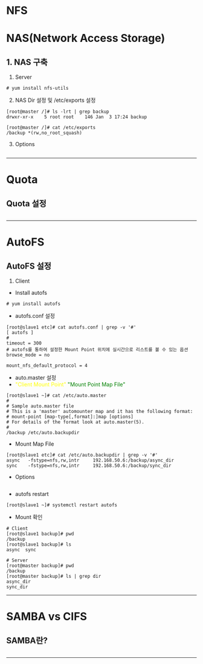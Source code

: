 # NFS
> 

# NAS(Network Access Storage)

## 1. NAS 구축

1. Server
```
# yum install nfs-utils
```
2. NAS Dir 설정 및 /etc/exports 설정
```
[root@master /]# ls -lrt | grep backup
drwxr-xr-x    5 root root    146 Jan  3 17:24 backup

[root@master /]# cat /etc/exports
/backup *(rw,no_root_squash)
```
3. Options
```
```
---
# Quota
## Quota 설정

```
```
---
# AutoFS
## AutoFS 설정
1. Client

- Install autofs
```
# yum install autofs
```
- autofs.conf 설정
```
[root@slave1 etc]# cat autofs.conf | grep -v '#'
[ autofs ]
# 
timeout = 300
# autofs를 통하여 설정한 Mount Point 위치에 실시간으로 리스트를 볼 수 있는 옵션
browse_mode = no

mount_nfs_default_protocol = 4
```
- auto.master 설정
- <span style="color:yellow">"Client Mount Point"</span> <span style="color:green">"Mount Point Map File"</span>
```
[root@slave1 ~]# cat /etc/auto.master
#
# Sample auto.master file
# This is a 'master' automounter map and it has the following format:
# mount-point [map-type[,format]:]map [options]
# For details of the format look at auto.master(5).
#
/backup /etc/auto.backupdir
```
- Mount Map File
```
[root@slave1 etc]# cat /etc/auto.backupdir | grep -v '#'
async   -fstype=nfs,rw,intr     192.168.50.6:/backup/async_dir
sync    -fstype=nfs,rw,intr     192.168.50.6:/backup/sync_dir
```
- Options
```
```
- autofs restart
```
[root@slave1 ~]# systemctl restart autofs
```
- Mount 확인

```
# Client
[root@slave1 backup]# pwd
/backup
[root@slave1 backup]# ls
async  sync

# Server
[root@master backup]# pwd
/backup
[root@master backup]# ls | grep dir
async_dir
sync_dir
```
---
# SAMBA vs CIFS
## SAMBA란?
```
```
---